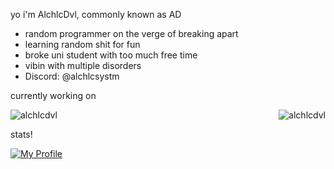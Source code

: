 yo i'm AlchlcDvl, commonly known as AD
- random programmer on the verge of breaking apart
- learning random shit for fun
- broke uni student with too much free time
- vibin with multiple disorders
- Discord: @alchlcsystm

currently working on

<p>
  <img align="left" src="https://stats-one-kohl.vercel.app/api/pin/?username=alchlcdvl&repo=townofusreworked&theme=midnight-purple" alt="alchlcdvl" />
  &nbsp;<img align="right" src="https://stats-one-kohl.vercel.app/api/pin/?username=alchlcdvl&repo=reworkedassets&theme=midnight-purple" alt="alchlcdvl" />
</p>

stats!

[![My Profile](https://stats-one-kohl.vercel.app/api?username=alchlcdvl&theme=midnight-purple&count_private=true&show_icons=true)](#)
